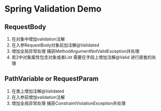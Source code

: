 # Spring Validation Demo
## RequestBody
1. 在对象中增加validation注解
2. 在入参RequestBody对象前加注解@Validated
3. 增加全局异常处理 捕获MethodArgumentNotValidException并处理
4. 若2中对象属性包含对象或者List 需要在字段上增加注解@Valid 进行嵌套的处理

## PathVariable or RequestParam
1. 在类上增加注解@Validated
2. 在入参前增加validation注解
3. 增加全局异常处理 捕获ConstraintViolationException并处理
